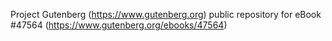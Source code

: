 Project Gutenberg (https://www.gutenberg.org) public repository for eBook #47564 (https://www.gutenberg.org/ebooks/47564)
